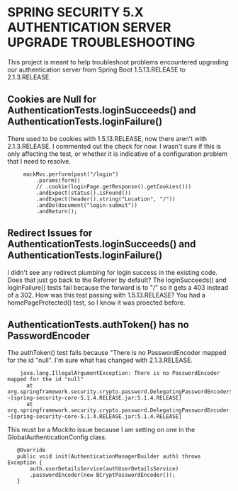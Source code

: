 # SPRING SECURITY 5.X AUTHENTICATION SERVER UPGRADE TROUBLESHOOTING

This project is meant to help troubleshoot problems encountered upgrading our authentication server from 
Spring Boot 1.5.13.RELEASE to 2.1.3.RELEASE.

## Cookies are Null for AuthenticationTests.loginSucceeds() and AuthenticationTests.loginFailure()  

There used to be cookies with 1.5.13.RELEASE, now there aren't with 2.1.3.RELEASE. I commented out the check for now. I wasn't sure if this is
only affecting the test, or whether it is indicative of a configuration problem that I need to resolve.

```    
     mockMvc.perform(post("/login")  
         .params(form))  
         // .cookie(loginPage.getResponse().getCookies()))  
         .andExpect(status().isFound())  
         .andExpect(header().string("Location", "/"))  
         .andDo(document("login-submit"))  
         .andReturn();  
```

## Redirect Issues for AuthenticationTests.loginSucceeds() and AuthenticationTests.loginFailure()  

I didn't see any redirect plumbing for login success in the existing code. Does that just go back to the Referrer by default? 
The loginSucceeds() and loginFailure() tests fail because the forward is to "/" so it gets a 403 instead of a 302. 
How was this test passing with 1.5.13.RELEASE? You had a homePageProtected() test, so I know it was proected before. 

## AuthenticationTests.authToken() has no PasswordEncoder

The authToken() test fails because "There is no PasswordEncoder mapped for the id "null". I'm sure what has changed with 2.1.3.RELEASE.

``` 
    java.lang.IllegalArgumentException: There is no PasswordEncoder mapped for the id "null"    
      at org.springframework.security.crypto.password.DelegatingPasswordEncoder$UnmappedIdPasswordEncoder.matches(DelegatingPasswordEncoder.java:244) ~[spring-security-core-5.1.4.RELEASE.jar:5.1.4.RELEASE]   
      at org.springframework.security.crypto.password.DelegatingPasswordEncoder.matches(DelegatingPasswordEncoder.java:198) ~[spring-security-core-5.1.4.RELEASE.jar:5.1.4.RELEASE]
```    
 	
This must be a Mockito issue because I am setting on one in the GlobalAuthenticationConfig class.

``` 
   @Override  
   public void init(AuthenticationManagerBuilder auth) throws Exception {  
       auth.userDetailsService(authUserDetailsService)  
       .passwordEncoder(new BCryptPasswordEncoder());   
   }
```	